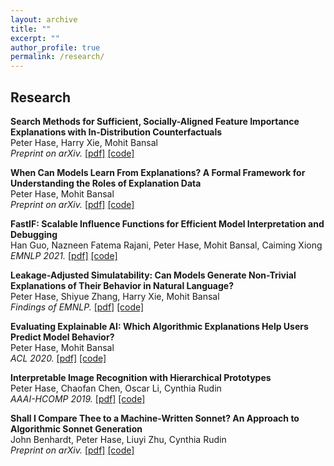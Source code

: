 ```yaml
---
layout: archive
title: ""
excerpt: ""
author_profile: true
permalink: /research/
---
```


## Research

**Search Methods for Sufficient, Socially-Aligned Feature Importance Explanations with In-Distribution Counterfactuals**  
Peter Hase, Harry Xie, Mohit Bansal  
*Preprint on arXiv.* [[pdf]](https://arxiv.org/pdf/2106.00786.pdf) [[code]](https://github.com/peterbhase/ExplanationSearch)  

**When Can Models Learn From Explanations? A Formal Framework for Understanding the Roles of Explanation Data**  
Peter Hase, Mohit Bansal  
*Preprint on arXiv.* [[pdf]](https://arxiv.org/pdf/2102.02201.pdf) [[code]](https://github.com/peterbhase/ExplanationRoles)  

**FastIF: Scalable Influence Functions for Efficient Model Interpretation and Debugging**  
Han Guo, Nazneen Fatema Rajani, Peter Hase, Mohit Bansal, Caiming Xiong  
*EMNLP 2021.* [[pdf]](https://arxiv.org/abs/2012.15781) [[code]](https://github.com/salesforce/fast-influence-functions)  

**Leakage-Adjusted Simulatability: Can Models Generate Non-Trivial Explanations of Their Behavior in Natural Language?**  
Peter Hase, Shiyue Zhang, Harry Xie, Mohit Bansal  
*Findings of EMNLP.* [[pdf]](https://arxiv.org/abs/2010.04119) [[code]](https://github.com/peterbhase/LAS-NL-Explanations)  

**Evaluating Explainable AI: Which Algorithmic Explanations Help Users Predict Model Behavior?**  
Peter Hase, Mohit Bansal  
*ACL 2020.* [[pdf]](https://arxiv.org/abs/2005.01831) [[code]](https://github.com/peterbhase/InterpretableNLP-ACL2020)  

**Interpretable Image Recognition with Hierarchical Prototypes**  
Peter Hase, Chaofan Chen, Oscar Li, Cynthia Rudin  
*AAAI-HCOMP 2019.* [[pdf]](https://arxiv.org/abs/1906.10651) [[code]](https://github.com/peterbhase/interpretable-image)  

**Shall I Compare Thee to a Machine-Written Sonnet? An Approach to Algorithmic Sonnet Generation**  
John Benhardt, Peter Hase, Liuyi Zhu, Cynthia Rudin  
*Preprint on arXiv.* [[pdf]](https://arxiv.org/abs/1811.05067) [[code]](https://github.com/peterbhase/poetry-generation)  



